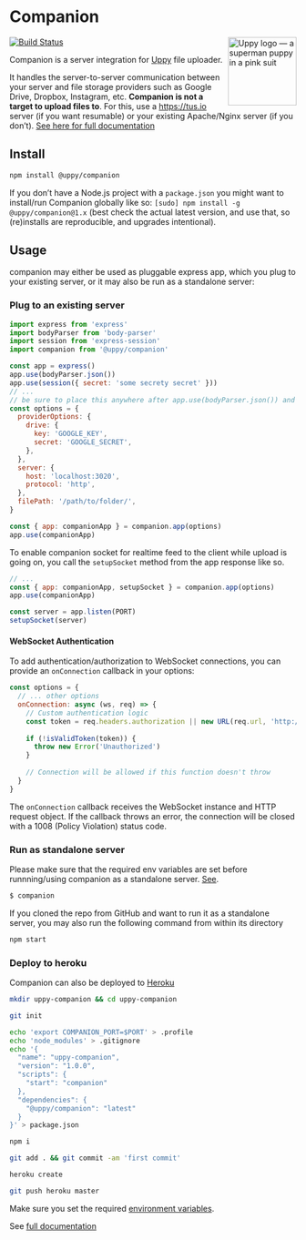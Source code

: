# Companion

<img src="http://uppy.io/images/logos/uppy-dog-full.svg" width="120" alt="Uppy logo — a superman puppy in a pink suit" align="right">

[![Build Status](https://travis-ci.org/transloadit/uppy.svg?branch=main)](https://travis-ci.org/transloadit/uppy)

Companion is a server integration for
[Uppy](https://github.com/transloadit/uppy) file uploader.

It handles the server-to-server communication between your server and file
storage providers such as Google Drive, Dropbox, Instagram, etc. **Companion is
not a target to upload files to**. For this, use a <https://tus.io> server (if
you want resumable) or your existing Apache/Nginx server (if you don’t).
[See here for full documentation](https://uppy.io/docs/companion/)

## Install

```bash
npm install @uppy/companion
```

If you don’t have a Node.js project with a `package.json` you might want to
install/run Companion globally like so:
`[sudo] npm install -g @uppy/companion@1.x` (best check the actual latest
version, and use that, so (re)installs are reproducible, and upgrades
intentional).

## Usage

companion may either be used as pluggable express app, which you plug to your
existing server, or it may also be run as a standalone server:

### Plug to an existing server

```javascript
import express from 'express'
import bodyParser from 'body-parser'
import session from 'express-session'
import companion from '@uppy/companion'

const app = express()
app.use(bodyParser.json())
app.use(session({ secret: 'some secrety secret' }))
// ...
// be sure to place this anywhere after app.use(bodyParser.json()) and app.use(session({...})
const options = {
  providerOptions: {
    drive: {
      key: 'GOOGLE_KEY',
      secret: 'GOOGLE_SECRET',
    },
  },
  server: {
    host: 'localhost:3020',
    protocol: 'http',
  },
  filePath: '/path/to/folder/',
}

const { app: companionApp } = companion.app(options)
app.use(companionApp)
```

To enable companion socket for realtime feed to the client while upload is going
on, you call the `setupSocket` method from the app response like so.

```javascript
// ...
const { app: companionApp, setupSocket } = companion.app(options)
app.use(companionApp)

const server = app.listen(PORT)
setupSocket(server)
```

#### WebSocket Authentication

To add authentication/authorization to WebSocket connections, you can provide an `onConnection` callback in your options:

```javascript
const options = {
  // ... other options
  onConnection: async (ws, req) => {
    // Custom authentication logic
    const token = req.headers.authorization || new URL(req.url, 'http://localhost').searchParams.get('token')
    
    if (!isValidToken(token)) {
      throw new Error('Unauthorized')
    }
    
    // Connection will be allowed if this function doesn't throw
  }
}
```

The `onConnection` callback receives the WebSocket instance and HTTP request object. If the callback throws an error, the connection will be closed with a 1008 (Policy Violation) status code.

### Run as standalone server

Please make sure that the required env variables are set before runnning/using
companion as a standalone server.
[See](https://uppy.io/docs/companion/#Configure-Standalone).

```bash
$ companion
```

If you cloned the repo from GitHub and want to run it as a standalone server,
you may also run the following command from within its directory

```bash
npm start
```

### Deploy to heroku

Companion can also be deployed to [Heroku](https://www.heroku.com)

```sh
mkdir uppy-companion && cd uppy-companion

git init

echo 'export COMPANION_PORT=$PORT' > .profile
echo 'node_modules' > .gitignore
echo '{
  "name": "uppy-companion",
  "version": "1.0.0",
  "scripts": {
    "start": "companion"
  },
  "dependencies": {
    "@uppy/companion": "latest"
  }
}' > package.json

npm i

git add . && git commit -am 'first commit'

heroku create

git push heroku master
```

Make sure you set the required
[environment variables](https://uppy.io/docs/companion/#Configure-Standalone).

See [full documentation](https://uppy.io/docs/companion/)
